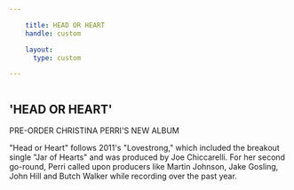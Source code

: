 ```yaml
---

    title: HEAD OR HEART
    handle: custom

    layout:
      type: custom

---
```

<style>
  article.page.custom {
    background-color: #f1f1f1;
  }

  article.page .cover-image {
    -webkit-box-sizing: border-box;
    -moz-box-sizing: border-box;
    box-sizing: border-box;
    height: 50%;
    border-bottom: 10px solid #666666;
    text-align: center;
  }

  article.page .cover-image img {
    max-width: 100%;
    max-height: 100%;
  }

  article.page .content {
    height: 50%;
    text-align: center;
  }

  article.page .album {
    display: inline-block;
    width: 100%;
    height: 100%;
    text-align: left;
  }

  article.page .album .thumb {
    float: left;
    margin: 0 30px 30px 0;
    width: 300px;
    border: 1px solid #ddd;
  }

  article.page .album .title {
    margin-top: 1em;
  }

  article.page .album .subtitle {
    margin: 0 0 0.5em;
  }

  article.page .album .description {
    clear: none;
  }

  article.page .pre-order {
    margin-bottom: 15px;
    width: 150px;
  }

  @media only screen and (min-width: 768px) {
    article.page .cover-image img {
      max-width: initial;
      max-height: initial;
      height: 100%;
    }

    article.page .album {
      overflow: hidden;
      width: 45em;
    }
  }
</style>

<div class="cover-image">
  <img src="/guide/assets/header-banner.jpg" alt="">
</div>

<div class="content">
  <div class="album">
    <img class="thumb" src="http://a3.mzstatic.com/us/r30/Music4/v4/70/42/f0/7042f022-5307-481d-4c8a-659a9159efe5/075679944405.600x600-75.jpg" alt="">
    <h2 class="title">'HEAD OR HEART'</h2>
    <p class="subtitle">PRE-ORDER CHRISTINA PERRI'S NEW ALBUM</p>
    <p class="description">"Head or Heart" follows 2011's "Lovestrong," which included the breakout single "Jar of Hearts" and was produced by Joe Chiccarelli. For her second go-round, Perri called upon producers like Martin Johnson, Jake Gosling, John Hill and Butch Walker while recording over the past year.</p>
    <img class="pre-order" src="http://www.bloodbrotherfilm.com/wp-content/uploads/2013/01/small_preorder_on_itunes_badge_usuk_110x40_0801.png" alt="">
  </div>
</div>
